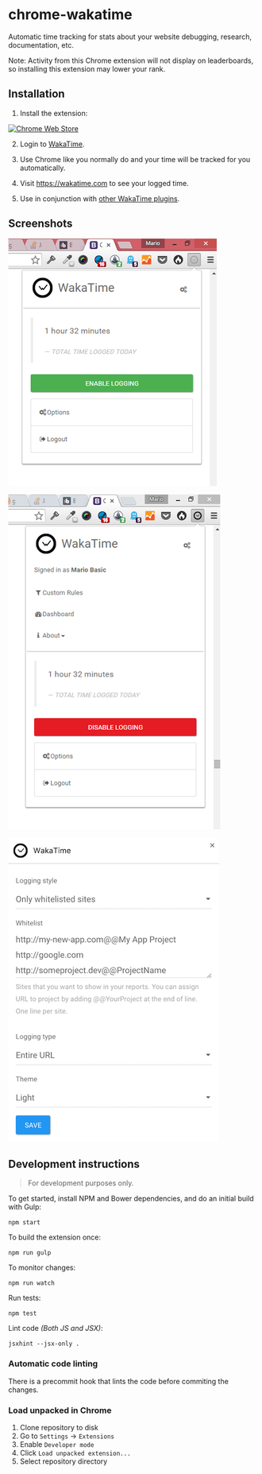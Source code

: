 chrome-wakatime
===============

Automatic time tracking for stats about your website debugging, research, documentation, etc.

Note: Activity from this Chrome extension will not display on leaderboards, so installing this extension may lower your rank.


## Installation

1. Install the extension:

[![Chrome Web Store](https://wakatime.com/static/img/chrome-web-store.png)](https://chrome.google.com/webstore/detail/wakatime/jnbbnacmeggbgdjgaoojpmhdlkkpblgi)

2. Login to [WakaTime](https://wakatime.com/).

3. Use Chrome like you normally do and your time will be tracked for you automatically.

4. Visit https://wakatime.com to see your logged time.

5. Use in conjunction with [other WakaTime plugins](https://wakatime.com/plugins).


## Screenshots

![SC open](./screenshots/sc_6-green.png)

![SC open](./screenshots/sc_6-open.png)

![Options SC](./screenshots/sc_8-options.png)


## Development instructions

> For development purposes only.

To get started, install NPM and Bower dependencies, and do an initial build with Gulp:
```
npm start
```

To build the extension once:

```
npm run gulp
```

To monitor changes:

```
npm run watch
```

Run tests:

```
npm test
```

Lint code *(Both JS and JSX)*:

```
jsxhint --jsx-only .
```

### Automatic code linting

There is a precommit hook that lints the code before commiting the changes.


### Load unpacked in Chrome

1. Clone repository to disk
2. Go to `Settings` -> `Extensions`
3. Enable `Developer mode`
4. Click `Load unpacked extension...`
5. Select repository directory
